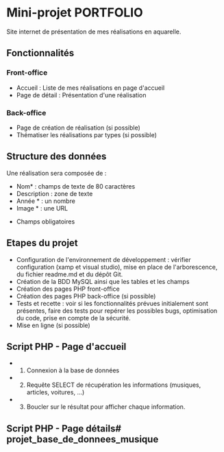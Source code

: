 # Mini-projet PORTFOLIO
 
Site internet de présentation de mes réalisations en aquarelle.
 
## Fonctionnalités
 
### Front-office
- Accueil : Liste de mes réalisations en page d'accueil
- Page de détail : Présentation d'une réalisation
 
### Back-office
- Page de création de réalisation (si possible)
- Thématiser les réalisations par types (si possible)
 
## Structure des données
 
Une réalisation sera composée de :
- Nom* : champs de texte de 80 caractères
- Description  : zone de texte
- Année * : un nombre
- Image * : une URL
* Champs obligatoires
 
## Etapes du projet
 
- Configuration de l'environnement de développement : vérifier configuration (xamp et visual studio), mise en place de l'arborescence, du fichier readme.md et du dépôt Git.
- Création de la BDD MySQL ainsi que les tables et les champs
- Création des pages PHP front-office
- Création des pages PHP back-office (si possible)
- Tests et recette : voir si les fonctionnalités prévues initialement sont présentes, faire des tests pour repérer les possibles bugs, optimisation du code, prise en compte de la sécurité.
- Mise en ligne (si possible)
 
## Script PHP - Page d'accueil
 
- 1) Connexion à la base de données
- 2) Requête SELECT de récupération les informations (musiques, articles, voitures, ...)
- 3) Boucler sur le résultat pour afficher chaque information.
 
## Script PHP - Page détails# projet_base_de_donnees_musique
